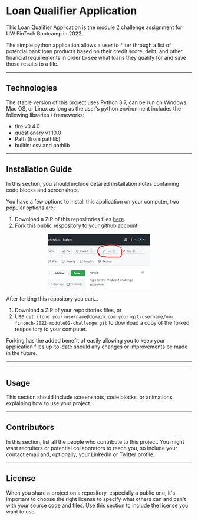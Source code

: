 #  Loan Qualifier Application

This Loan Qualifier Application is the module 2 challenge assignment for UW FinTech Bootcamp in 2022.

The simple python application allows a user to filter through a list of potential bank loan products based on their credit score, debt, and other financial requirements in order to see what loans they qualify for and save those results to a file.

---

## Technologies

The stable version of this project uses Python 3.7, can be run on Windows, Mac OS, or Linux as long as the user's python environment includes the following libraries / frameworks:
- fire v0.4.0
- questionary v1.10.0
- Path (from pathlib)
- builtin: csv and pathlib

---

## Installation Guide

In this section, you should include detailed installation notes containing code blocks and screenshots.

You have a few options to install this application on your computer, two popular options are:
1. Download a ZIP of this repositories files [here](https://github.com/Warp-9000/uw-fintech-2022-module02-challenge/archive/refs/heads/main.zip).
2. [Fork this public respository](https://docs.github.com/en/get-started/quickstart/fork-a-repo) to your github account.

<p align="center">
    <img src="https://github.com/Warp-9000/uw-fintech-2022-module02-challenge/blob/main/instructions/screenshot%20-%20github.com%20-%20fork%20module%202%20challenge.png?raw=true" alt="Fork UI on GitHub.com" width="55%"/>
</p>

After forking this repository you can...
1. Download a ZIP of your repositories files, or
2. Use `git clone your-username@domain.com:your-git-username/uw-fintech-2022-module02-challenge.git` to download a copy of the forked respository to your computer.

Forking has the added benefit of easily allowing you to keep your application files up-to-date should any changes or improvements be made in the future.

---

-----------------------------------------------------------

## Usage

This section should include screenshots, code blocks, or animations explaining how to use your project.

---

## Contributors

In this section, list all the people who contribute to this project. You might want recruiters or potential collaborators to reach you, so include your contact email and, optionally, your LinkedIn or Twitter profile.

---

## License

When you share a project on a repository, especially a public one, it's important to choose the right license to specify what others can and can't with your source code and files. Use this section to include the license you want to use.
